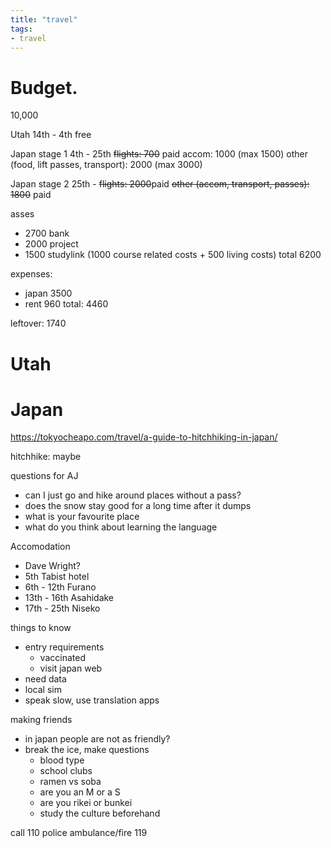 ```yaml
---
title: "travel"
tags: 
- travel
---
```


# Budget.
10,000

Utah 14th - 4th free

Japan stage 1 4th - 25th
~~flights: 700~~ paid
accom: 1000 (max 1500)
other (food, lift passes, transport): 2000 (max 3000)

Japan stage 2 25th - 
~~flights: 2000~~paid
~~other (accom, transport, passes): 1800~~ paid

asses
- 2700 bank
- 2000 project
- 1500 studylink (1000 course related costs + 500 living costs)
total 6200

expenses:
- japan 3500
- rent 960
total: 4460

leftover: 1740

# Utah

# Japan

https://tokyocheapo.com/travel/a-guide-to-hitchhiking-in-japan/

hitchhike: maybe

questions for AJ
- can I just go and hike around places without a pass?
- does the snow stay good for a long time after it dumps
- what is your favourite place
- what do you think about learning the language


Accomodation
- Dave Wright?
- 5th Tabist hotel
- 6th - 12th Furano
- 13th - 16th Asahidake
- 17th - 25th Niseko 


things to know
- entry requirements
	- vaccinated
	- visit japan web
- need data
- local sim
- speak slow, use translation apps


making friends
- in japan people are not as friendly?
- break the ice, make questions
	- blood type
	- school clubs
	- ramen vs soba
	- are you an M or a S
	- are you rikei or bunkei
	- study the culture beforehand


call 110 police
ambulance/fire 119

